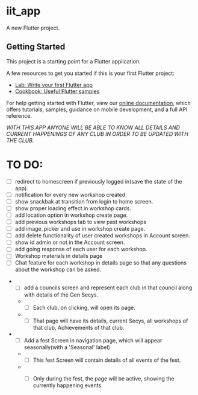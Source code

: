 # iit_app

A new Flutter project.

## Getting Started

This project is a starting point for a Flutter application.

A few resources to get you started if this is your first Flutter project:

- [Lab: Write your first Flutter app](https://flutter.dev/docs/get-started/codelab)
- [Cookbook: Useful Flutter samples](https://flutter.dev/docs/cookbook)

For help getting started with Flutter, view our
[online documentation](https://flutter.dev/docs), which offers tutorials,
samples, guidance on mobile development, and a full API reference.

*WITH THIS APP ANYONE WILL BE ABLE TO KNOW ALL DETAILS AND CURRENT HAPPENINGS OF ANY CLUB IN ORDER TO BE UPDATED WITH THE CLUB.*

# TO DO:

- [ ] redirect to homescreen if previously logged in(save the state of the app).
- [ ] notification for every new workshop created.
- [ ] show snackbak at transition from login to home screen.
- [ ] show proper loading effect in workshop cards.
- [ ] add location option in workshop create page.
- [ ] add previous workshops tab to view past workshops
- [ ] add image_picker and use in workshop create page.
- [ ] add delete functionality of user created workshops in Account screen.
- [ ] show id admin or not in the Account screen.
- [ ] add going response of each user for each workshop.
- [ ] Workshop materials in details page
- [ ] Chat feature for each workshop in details page so that any questions about the workshop can be asked.
* - [ ] add a councils screen and represent each club in that council along with details of the Gen Secys.
  * - [ ] Each club, on clicking, will open its page.
  * - [ ] That page will have its details, current Secys, all workshops of that club, Achievements of that club.
* - [ ] Add a fest Screen in navigation page, which will appear seasonally(with a 'Seasonal' label)
  * - [ ] This fest Screen will contain details of all events of the fest.
  * - [ ] Only during the fest, the page will be active, showing the currently happening events.

